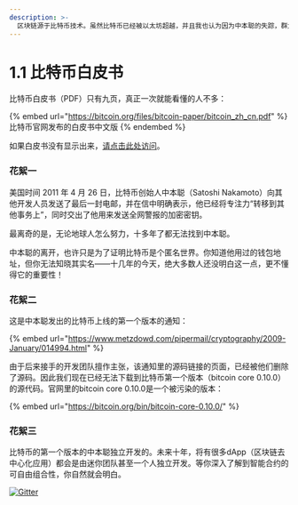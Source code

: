 ```yaml
---
description: >-
  区块链源于比特币技术。虽然比特币已经被以太坊超越，并且我也认为因为中本聪的失踪，群龙无首，导致比特币无法继续更新换代，已经走到了尽头。但《比特币白皮书》仍然是值得我们仔细研读的文献！
---
```


# 1.1 比特币白皮书

比特币白皮书（PDF）只有九页，真正一次就能看懂的人不多：

{% embed url="https://bitcoin.org/files/bitcoin-paper/bitcoin_zh_cn.pdf" %}
比特币官网发布的白皮书中文版
{% endembed %}

如果白皮书没有显示出来，[请点击此处访问](https://bitcoin.org/files/bitcoin-paper/bitcoin\_zh\_cn.pdf)。

### 花絮一

美国时间 2011 年 4 月 26 日，比特币创始人中本聪（Satoshi Nakamoto）向其他开发人员发送了最后一封电邮，并在信中明确表示，他已经将专注力“转移到其他事务上”，同时交出了他用来发送全网警报的加密密钥。

最离奇的是，无论地球人怎么努力，十多年了都无法找到中本聪。

中本聪的离开，也许只是为了证明比特币是个匿名世界。你知道他用过的钱包地址，但你无法知晓其实名——十几年的今天，绝大多数人还没明白这一点，更不懂得它的重要性！

### 花絮二

这是中本聪发出的比特币上线的第一个版本的通知：

{% embed url="https://www.metzdowd.com/pipermail/cryptography/2009-January/014994.html" %}

由于后来接手的开发团队擅作主张，该通知里的源码链接的页面，已经被他们删除了源码。因此我们现在已经无法下载到比特币第一个版本（bitcoin core 0.10.0）的源代码。官网里的bitcoin core 0.10.0是一个被污染的版本：

{% embed url="https://bitcoin.org/bin/bitcoin-core-0.10.0/" %}

### 花絮三

比特币的第一个版本的中本聪独立开发的。未来十年，将有很多dApp（区块链去中心化应用）都会是由迷你团队甚至一个人独立开发。等你深入了解到智能合约的可自由组合性，你自然就会明白。

[![Gitter](https://badges.gitter.im/naturaldao/%E5%8C%BA%E5%9D%97%E9%93%BE%E6%A6%82%E8%AE%BA.svg)](https://gitter.im/naturaldao/%E5%8C%BA%E5%9D%97%E9%93%BE%E6%A6%82%E8%AE%BA)
